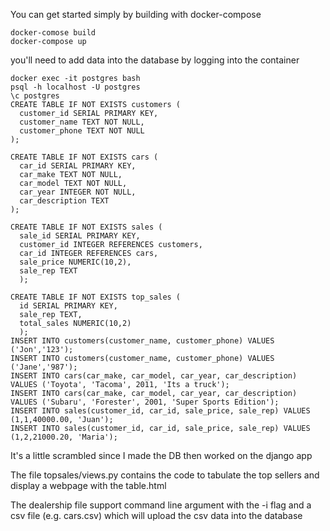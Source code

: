 You can get started simply by building with docker-compose
```
docker-comose build
docker-compose up
```

you'll need to add data into the database by logging into the container
```
docker exec -it postgres bash
psql -h localhost -U postgres
\c postgres
CREATE TABLE IF NOT EXISTS customers (
  customer_id SERIAL PRIMARY KEY,
  customer_name TEXT NOT NULL,
  customer_phone TEXT NOT NULL
);
  
CREATE TABLE IF NOT EXISTS cars (
  car_id SERIAL PRIMARY KEY,
  car_make TEXT NOT NULL,
  car_model TEXT NOT NULL,
  car_year INTEGER NOT NULL,
  car_description TEXT
);
  
CREATE TABLE IF NOT EXISTS sales (
  sale_id SERIAL PRIMARY KEY,
  customer_id INTEGER REFERENCES customers,
  car_id INTEGER REFERENCES cars,
  sale_price NUMERIC(10,2),
  sale_rep TEXT
  );
  
CREATE TABLE IF NOT EXISTS top_sales (
  id SERIAL PRIMARY KEY,
  sale_rep TEXT,
  total_sales NUMERIC(10,2)
  );
INSERT INTO customers(customer_name, customer_phone) VALUES ('Jon','123');
INSERT INTO customers(customer_name, customer_phone) VALUES ('Jane','987');
INSERT INTO cars(car_make, car_model, car_year, car_description) VALUES ('Toyota', 'Tacoma', 2011, 'Its a truck');
INSERT INTO cars(car_make, car_model, car_year, car_description) VALUES ('Subaru', 'Forester', 2001, 'Super Sports Edition');
INSERT INTO sales(customer_id, car_id, sale_price, sale_rep) VALUES (1,1,40000.00, 'Juan');
INSERT INTO sales(customer_id, car_id, sale_price, sale_rep) VALUES (1,2,21000.20, 'Maria');

```

It's a little scrambled since I made the DB then worked on the django app

The file topsales/views.py contains the code to tabulate the top sellers and display a webpage with the table.html

The dealership file support command line argument with the -i flag and a csv file (e.g. cars.csv) which will upload the csv data into the database
